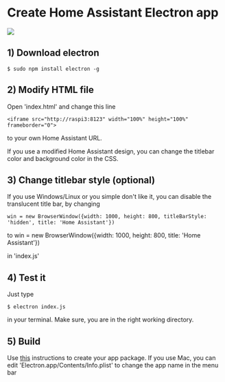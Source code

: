 Create Home Assistant Electron app
==================================


![](https://abload.de/img/screenshot2017-04-17abalow.png)


## 1) Download electron



    $ sudo npm install electron -g

## 2) Modify HTML file


Open 'index.html' and change this line 

    <iframe src="http://raspi3:8123" width="100%" height="100%" frameborder="0">

to your own Home Assistant URL.


If you use a modified Home Assistant design, you can change the titlebar color and background color in the CSS.


## 3) Change titlebar style (optional)



If you use Windows/Linux or you simple don't like it, you can disable the translucent title bar, by changing

    win = new BrowserWindow({width: 1000, height: 800, titleBarStyle: 'hidden', title: 'Home Assistant'})

to
    win = new BrowserWindow({width: 1000, height: 800, title: 'Home Assistant'})

in 'index.js'


## 4) Test it



Just type 

    $ electron index.js

in your terminal. Make sure, you are in the right working directory.


## 5) Build


Use [this](https://electron.atom.io/docs/tutorial/application-distribution/) instructions to create your app package.
If you use Mac, you can edit 'Electron.app/Contents/Info.plist' to change the app name in the menu bar

